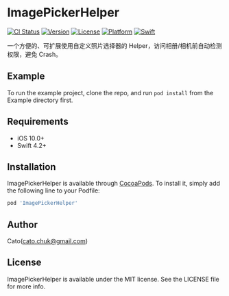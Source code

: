 # ImagePickerHelper

[![CI Status](https://img.shields.io/badge/build-1.0.2-orange.svg)](https://travis-ci.org/cato.chuk@gmail.com/ImagePickerHelper)
[![Version](https://img.shields.io/cocoapods/v/ImagePickerHelper.svg?style=flat)](https://cocoapods.org/pods/ImagePickerHelper)
[![License](https://img.shields.io/cocoapods/l/ImagePickerHelper.svg?style=flat)](https://cocoapods.org/pods/ImagePickerHelper)
[![Platform](https://img.shields.io/cocoapods/p/ImagePickerHelper.svg?style=flat)](https://cocoapods.org/pods/ImagePickerHelper)
[![Swift](https://img.shields.io/badge/swift-4.2-blue.svg)](https://cocoapods.org/pods/ImagePickerHelper)

一个方便的、可扩展使用自定义照片选择器的 Helper，访问相册/相机前自动检测权限，避免 Crash。

## Example

To run the example project, clone the repo, and run `pod install` from the Example directory first.

## Requirements

- iOS 10.0+
- Swift 4.2+

## Installation

ImagePickerHelper is available through [CocoaPods](https://cocoapods.org). To install
it, simply add the following line to your Podfile:

```ruby
pod 'ImagePickerHelper'
```

## Author

Cato(cato.chuk@gmail.com)

## License

ImagePickerHelper is available under the MIT license. See the LICENSE file for more info.

